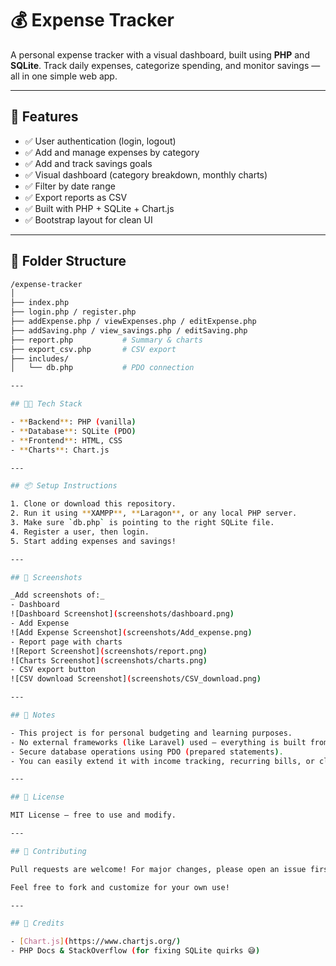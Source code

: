 # 💰 Expense Tracker

A personal expense tracker with a visual dashboard, built using **PHP** and **SQLite**. Track daily expenses, categorize spending, and monitor savings — all in one simple web app.

---

## 🚀 Features

- ✅ User authentication (login, logout)
- ✅ Add and manage expenses by category
- ✅ Add and track savings goals
- ✅ Visual dashboard (category breakdown, monthly charts)
- ✅ Filter by date range
- ✅ Export reports as CSV
- ✅ Built with PHP + SQLite + Chart.js
- ✅ Bootstrap layout for clean UI

---

## 📂 Folder Structure

```bash
/expense-tracker
│
├── index.php
├── login.php / register.php
├── addExpense.php / viewExpenses.php / editExpense.php
├── addSaving.php / view_savings.php / editSaving.php
├── report.php           # Summary & charts
├── export_csv.php       # CSV export
├── includes/
│   └── db.php           # PDO connection

---

## 🧑‍💻 Tech Stack

- **Backend**: PHP (vanilla)
- **Database**: SQLite (PDO)
- **Frontend**: HTML, CSS
- **Charts**: Chart.js

---

## 📦 Setup Instructions

1. Clone or download this repository.
2. Run it using **XAMPP**, **Laragon**, or any local PHP server.
3. Make sure `db.php` is pointing to the right SQLite file.
4. Register a user, then login.
5. Start adding expenses and savings!

---

## 📸 Screenshots

_Add screenshots of:_
- Dashboard
![Dashboard Screenshot](screenshots/dashboard.png)
- Add Expense
![Add Expense Screenshot](screenshots/Add_expense.png)
- Report page with charts
![Report Screenshot](screenshots/report.png)
![Charts Screenshot](screenshots/charts.png)
- CSV export button
![CSV download Screenshot](screenshots/CSV_download.png)

---

## 📌 Notes

- This project is for personal budgeting and learning purposes.
- No external frameworks (like Laravel) used — everything is built from scratch using core PHP.
- Secure database operations using PDO (prepared statements).
- You can easily extend it with income tracking, recurring bills, or cloud deployment.

---

## 📄 License

MIT License — free to use and modify.

---

## 🤝 Contributing

Pull requests are welcome! For major changes, please open an issue first to discuss what you’d like to change.

Feel free to fork and customize for your own use!

---

## 🙏 Credits

- [Chart.js](https://www.chartjs.org/)
- PHP Docs & StackOverflow (for fixing SQLite quirks 😅)

